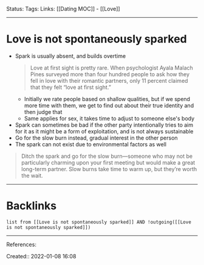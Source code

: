 Status: 
Tags: 
Links: [[Dating MOC]] - [[Love]]
___
# Love is not spontaneously sparked
- Spark is usually absent, and builds overtime
	> Love at first sight is pretty rare. When psychologist Ayala Malach Pines surveyed more than four hundred people to ask how they fell in love with their romantic partners, only 11 percent claimed that they felt “love at first sight.”
	- Initially we rate people based on shallow qualities, but if we spend more time with them, we get to find out about their true identity and then judge that
	- Same applies for sex, it takes time to adjust to someone else's body
- Spark can sometimes be bad if the other party intentionally tries to aim for it as it might be a form of exploitation, and is not always sustainable
- Go for the slow burn instead, gradual interest in the other person
- The spark can not exist due to environmental factors as well

> Ditch the spark and go for the slow burn—someone who may not be particularly charming upon your first meeting but would make a great long-term partner. Slow burns take time to warm up, but they’re worth the wait.
___
# Backlinks
```dataview
list from [[Love is not spontaneously sparked]] AND !outgoing([[Love is not spontaneously sparked]])
```
___
References:

Created:: 2022-01-08 16:08
